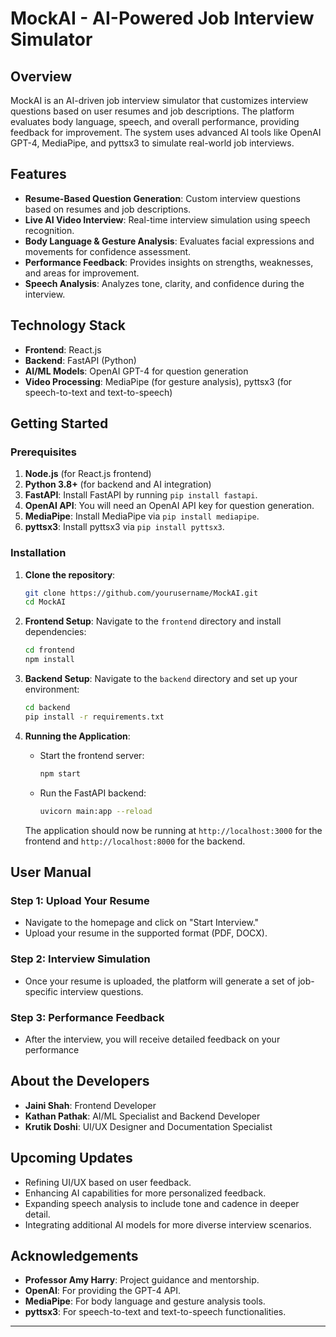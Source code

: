 # MockAI - AI-Powered Job Interview Simulator

## Overview
MockAI is an AI-driven job interview simulator that customizes interview questions based on user resumes and job descriptions. The platform evaluates body language, speech, and overall performance, providing feedback for improvement. The system uses advanced AI tools like OpenAI GPT-4, MediaPipe, and pyttsx3 to simulate real-world job interviews.

## Features
- **Resume-Based Question Generation**: Custom interview questions based on resumes and job descriptions.
- **Live AI Video Interview**: Real-time interview simulation using speech recognition.
- **Body Language & Gesture Analysis**: Evaluates facial expressions and movements for confidence assessment.
- **Performance Feedback**: Provides insights on strengths, weaknesses, and areas for improvement.
- **Speech Analysis**: Analyzes tone, clarity, and confidence during the interview.

## Technology Stack
- **Frontend**: React.js
- **Backend**: FastAPI (Python)
- **AI/ML Models**: OpenAI GPT-4 for question generation
- **Video Processing**: MediaPipe (for gesture analysis), pyttsx3 (for speech-to-text and text-to-speech)
  
## Getting Started

### Prerequisites
1. **Node.js** (for React.js frontend)
2. **Python 3.8+** (for backend and AI integration)
3. **FastAPI**: Install FastAPI by running `pip install fastapi`.
4. **OpenAI API**: You will need an OpenAI API key for question generation.
5. **MediaPipe**: Install MediaPipe via `pip install mediapipe`.
6. **pyttsx3**: Install pyttsx3 via `pip install pyttsx3`.

### Installation
1. **Clone the repository**:
   ```bash
   git clone https://github.com/yourusername/MockAI.git
   cd MockAI
   ```

2. **Frontend Setup**:
   Navigate to the `frontend` directory and install dependencies:
   ```bash
   cd frontend
   npm install
   ```

3. **Backend Setup**:
   Navigate to the `backend` directory and set up your environment:
   ```bash
   cd backend
   pip install -r requirements.txt
   ```

4. **Running the Application**:
   - Start the frontend server:
     ```bash
     npm start
     ```
   - Run the FastAPI backend:
     ```bash
     uvicorn main:app --reload
     ```

   The application should now be running at `http://localhost:3000` for the frontend and `http://localhost:8000` for the backend.

## User Manual
### Step 1: Upload Your Resume
- Navigate to the homepage and click on "Start Interview."
- Upload your resume in the supported format (PDF, DOCX).

### Step 2: Interview Simulation
- Once your resume is uploaded, the platform will generate a set of job-specific interview questions.

### Step 3: Performance Feedback
- After the interview, you will receive detailed feedback on your performance

## About the Developers
- **Jaini Shah**: Frontend Developer
- **Kathan Pathak**: AI/ML Specialist and Backend Developer
- **Krutik Doshi**: UI/UX Designer and Documentation Specialist

## Upcoming Updates
- Refining UI/UX based on user feedback.
- Enhancing AI capabilities for more personalized feedback.
- Expanding speech analysis to include tone and cadence in deeper detail.
- Integrating additional AI models for more diverse interview scenarios.

## Acknowledgements
- **Professor Amy Harry**: Project guidance and mentorship.
- **OpenAI**: For providing the GPT-4 API.
- **MediaPipe**: For body language and gesture analysis tools.
- **pyttsx3**: For speech-to-text and text-to-speech functionalities.

---
